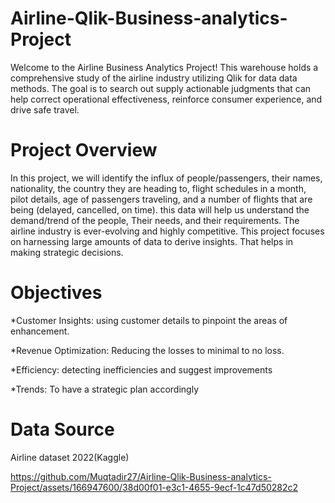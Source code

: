 # Airline-Qlik-Business-analytics-Project

Welcome to the Airline Business Analytics Project! This warehouse holds a comprehensive study of the airline industry utilizing Qlik for data data methods. The goal is to search out supply actionable judgments that can help correct operational effectiveness, reinforce consumer experience, and drive safe travel.

# Project Overview

In this project, we will identify the influx of people/passengers, their names, nationality, the country they are heading to, flight schedules in a month, pilot details, age of passengers traveling, and a number of flights that are being (delayed, cancelled, on time). this data will help us understand the demand/trend of the people, Their needs, and their requirements. The airline industry is ever-evolving and highly competitive. This project focuses on harnessing large amounts of data to derive insights. That helps in making strategic decisions.


# Objectives

*Customer Insights:
using customer details to pinpoint the areas of enhancement.

*Revenue Optimization:
Reducing the losses to minimal to no loss.

*Efficiency: 
detecting inefficiencies and suggest improvements 

*Trends:
To have a strategic plan accordingly

# Data Source
Airline dataset 2022(Kaggle) 


https://github.com/Muqtadir27/Airline-Qlik-Business-analytics-Project/assets/166947600/38d00f01-e3c1-4655-9ecf-1c47d50282c2


